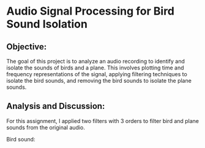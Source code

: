 # Audio Signal Processing for Bird Sound Isolation

## Objective:

The goal of this project is to analyze an audio recording to identify and isolate the sounds of birds and a plane. This involves plotting time and frequency representations of the signal, applying filtering techniques to isolate the bird sounds, and removing the bird sounds to isolate the plane sounds.

## Analysis and Discussion:

For this assignment, I applied two filters with 3 orders to filter bird and plane sounds from the original audio.
 
Bird sound:
